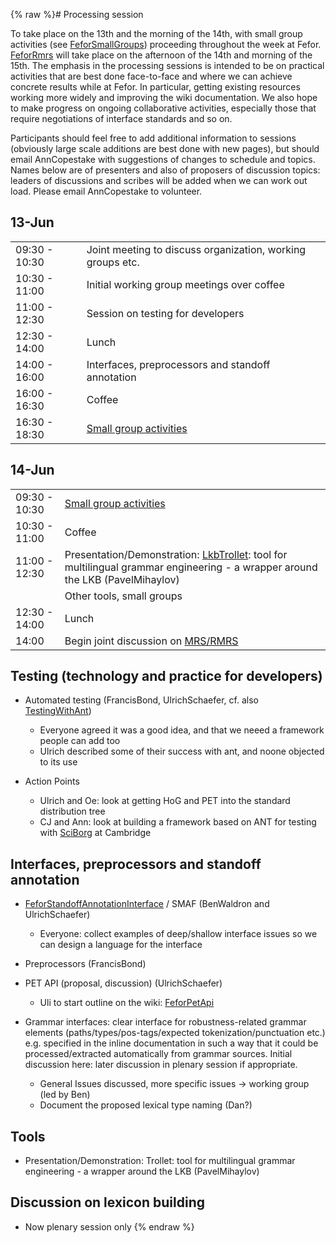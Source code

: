 {% raw %}# Processing session

To take place on the 13th and the morning of the 14th, with small group
activities (see [FeforSmallGroups](https://blog.inductorsoftware.com/docsproto/summits/FeforSmallGroups)) proceeding
throughout the week at Fefor. [FeforRmrs](https://blog.inductorsoftware.com/docsproto/summits/FeforRmrs) will take place on
the afternoon of the 14th and morning of the 15th. The emphasis in the
processing sessions is intended to be on practical activities that are
best done face-to-face and where we can achieve concrete results while
at Fefor. In particular, getting existing resources working more widely
and improving the wiki documentation. We also hope to make progress on
ongoing collaborative activities, especially those that require
negotiations of interface standards and so on.

Participants should feel free to add additional information to sessions
(obviously large scale additions are best done with new pages), but
should email AnnCopestake with suggestions of changes to
schedule and topics. Names below are of presenters and also of proposers
of discussion topics: leaders of discussions and scribes will be added
when we can work out load. Please email AnnCopestake to
volunteer.

## 13-Jun

|               |                                                            |
|---------------|------------------------------------------------------------|
| 09:30 - 10:30 | Joint meeting to discuss organization, working groups etc. |
| 10:30 - 11:00 | Initial working group meetings over coffee                 |
| 11:00 - 12:30 | Session on testing for developers                          |
| 12:30 - 14:00 | Lunch                                                      |
| 14:00 - 16:00 | Interfaces, preprocessors and standoff annotation          |
| 16:00 - 16:30 | Coffee                                                     |
| 16:30 - 18:30 | [Small group activities](https://blog.inductorsoftware.com/docsproto/summits/FeforSmallGroups)                 |

## 14-Jun

|               |                                                                                                                                                             |
|---------------|-------------------------------------------------------------------------------------------------------------------------------------------------------------|
| 09:30 - 10:30 | [Small group activities](https://blog.inductorsoftware.com/docsproto/summits/FeforSmallGroups)                                                                                                                  |
| 10:30 - 11:00 | Coffee                                                                                                                                                      |
| 11:00 - 12:30 | Presentation/Demonstration: [LkbTrollet](https://blog.inductorsoftware.com/docsproto/tools/LkbTrollet): tool for multilingual grammar engineering - a wrapper around the LKB (PavelMihaylov) |
|               | Other tools, small groups                                                                                                                                   |
| 12:30 - 14:00 | Lunch                                                                                                                                                       |
| 14:00         | Begin joint discussion on [MRS/RMRS](https://blog.inductorsoftware.com/docsproto/summits/FeforRmrs)                                                                                                             |

## Testing (technology and practice for developers)

- Automated testing (FrancisBond,
UlrichSchaefer, cf. also
[TestingWithAnt](https://blog.inductorsoftware.com/docsproto/garage/TestingWithAnt))
  
  - Everyone agreed it was a good idea, and that we neeed a
framework people can add too
  - Ulrich described some of their success with ant, and noone
objected to its use
- Action Points
  - Ulrich and Oe: look at getting HoG and PET into the standard
distribution tree
  - CJ and Ann: look at building a framework based on ANT for
testing with [SciBorg](/SciBorg) at Cambridge

## Interfaces, preprocessors and standoff annotation

- [FeforStandoffAnnotationInterface](https://blog.inductorsoftware.com/docsproto/summits/FeforStandoffAnnotationInterface)
/ SMAF (BenWaldron and
UlrichSchaefer)
  
  - Everyone: collect examples of deep/shallow interface issues so
we can design a language for the interface
- Preprocessors (FrancisBond)
- PET API (proposal, discussion) (UlrichSchaefer)
  
  - Uli to start outline on the wiki: [FeforPetApi](https://blog.inductorsoftware.com/docsproto/garage/FeforPetApi)
- Grammar interfaces: clear interface for robustness-related grammar
elements (paths/types/pos-tags/expected tokenization/punctuation
etc.) e.g. specified in the inline documentation in such a way that
it could be processed/extracted automatically from grammar sources.
Initial discussion here: later discussion in plenary session if
appropriate.
  - General Issues discussed, more specific issues → working group
(led by Ben)
  - Document the proposed lexical type naming (Dan?)

## Tools

- Presentation/Demonstration: Trollet: tool for multilingual grammar
engineering - a wrapper around the LKB
(PavelMihaylov)

## Discussion on lexicon building

- Now plenary session only
<update date omitted for speed>{% endraw %}